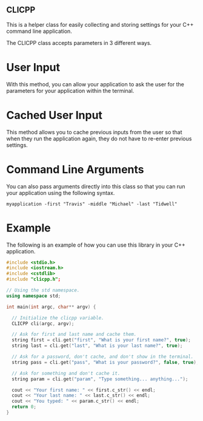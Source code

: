 CLICPP
----------------------------
This is a helper class for easily collecting and storing settings for your C++ command line application.

The CLICPP class accepts parameters in 3 different ways.

User Input
=============================
With this method, you can allow your application to ask the user for the parameters for your application within the terminal.

Cached User Input
=============================
This method allows you to cache previous inputs from the user so that when they run the application again, they do not have to re-enter previous settings.

Command Line Arguments
=============================
You can also pass arguments directly into this class so that you can run your application using the following syntax.

```
myapplication -first "Travis" -middle "Michael" -last "Tidwell"
```

Example
=============================
The following is an example of how you can use this library in your C++ application.

```cpp
#include <stdio.h>
#include <iostream.h>
#include <cstdlib>
#include "clicpp.h";

// Using the std namespace.
using namespace std;

int main(int argc, char** argv) {

  // Initialize the clicpp variable.
  CLICPP cli(argc, argv);

  // Ask for first and last name and cache them.
  string first = cli.get("first", "What is your first name?", true);
  string last = cli.get("last", "What is your last name?", true);

  // Ask for a password, don't cache, and don't show in the terminal.
  string pass = cli.get("pass", "What is your password?", false, true);

  // Ask for something and don't cache it.
  string param = cli.get("param", "Type something... anything...");

  cout << "Your first name: " << first.c_str() << endl;
  cout << "Your last name: " << last.c_str() << endl;
  cout << "You typed: " << param.c_str() << endl;
  return 0;
}
```

